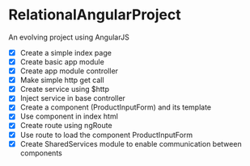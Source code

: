 # RelationalAngularProject
An evolving project using AngularJS
- [x] Create a simple index page
- [x] Create basic app module
- [x] Create app module controller
- [x] Make simple http get call
- [x] Create service using $http
- [x] Inject service in base controller
- [x] Create a component (ProductInputForm) and its template
- [x] Use component in index html
- [x] Create route using ngRoute
- [x] Use route to load the component ProductInputForm
- [x] Create SharedServices module to enable communication between components
